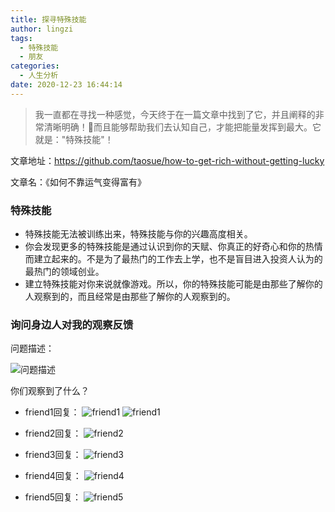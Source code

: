 ```yaml
---
title: 探寻特殊技能
author: lingzi
tags:
  - 特殊技能
  - 朋友
categories:
  - 人生分析
date: 2020-12-23 16:44:14
---
```



> 我一直都在寻找一种感觉，今天终于在一篇文章中找到了它，并且阐释的非常清晰明确！而且能够帮助我们去认知自己，才能把能量发挥到最大。它就是："特殊技能"！

文章地址：https://github.com/taosue/how-to-get-rich-without-getting-lucky

文章名：《如何不靠运气变得富有》

### 特殊技能

- 特殊技能无法被训练出来，特殊技能与你的兴趣高度相关。
- 你会发现更多的特殊技能是通过认识到你的天赋、你真正的好奇心和你的热情而建立起来的。不是为了最热门的工作去上学，也不是盲目进入投资人认为的最热门的领域创业。
- 建立特殊技能对你来说就像游戏。所以，你的特殊技能可能是由那些了解你的人观察到的，而且经常是由那些了解你的人观察到的。

### 询问身边人对我的观察反馈

问题描述：

![问题描述](./1.jpg)

你们观察到了什么？



- friend1回复：
![friend1](./user1-1.png)
![friend1](./user1-2.png)

- friend2回复：
![friend2](./user2-1.png)

- friend3回复：
![friend3](./user3-1.png)

- friend4回复：
![friend4](./user4-1.png)

- friend5回复：
![friend5](./user5-1.png)

